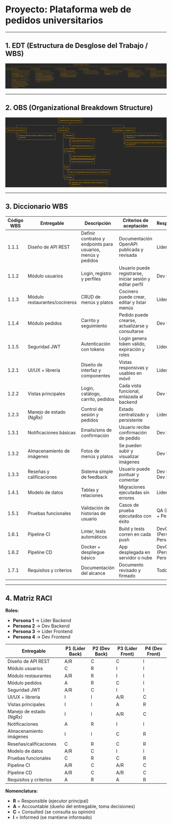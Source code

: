 # Proyecto: Plataforma web de pedidos universitarios

---

## 1. EDT (Estructura de Desglose del Trabajo / WBS)

![WBS](wbs.png)

---

## 2. OBS (Organizational Breakdown Structure)

![OBS](obs.png)

---

## 3. Diccionario WBS

| Código WBS | Entregable | Descripción | Criterios de aceptación | Responsable(s) |
|------------|------------|-------------|-------------------------|----------------|
| 1.1.1 | Diseño de API REST | Definir contratos y endpoints para usuarios, menús y pedidos | Documentación OpenAPI publicada y revisada | Líder Backend |
| 1.1.2 | Módulo usuarios | Login, registro y perfiles | Usuario puede registrarse, iniciar sesión y editar perfil | Dev Backend |
| 1.1.3 | Módulo restaurantes/cocineros | CRUD de menús y platos | Cocinero puede crear, editar y listar menús | Líder Backend |
| 1.1.4 | Módulo pedidos | Carrito y seguimiento | Pedido puede crearse, actualizarse y consultarse | Dev Backend |
| 1.1.5 | Seguridad JWT | Autenticación con tokens | Login genera token válido, expiración y roles | Líder Backend |
| 1.2.1 | UI/UX + librería | Diseño de interfaz y componentes | Vistas responsivas y usables en móvil | Líder Frontend |
| 1.2.2 | Vistas principales | Login, catálogo, carrito, pedidos | Cada vista funcional, enlazada al backend | Dev Frontend |
| 1.2.3 | Manejo de estado (NgRx) | Control de sesión y pedidos | Estado centralizado y persistente | Líder Frontend |
| 1.3.1 | Notificaciones básicas | Emails/sms de confirmación | Usuario recibe confirmación de pedido | Dev Backend |
| 1.3.2 | Almacenamiento de imágenes | Fotos de menús y platos | Se pueden subir y visualizar imágenes | Dev Frontend |
| 1.3.3 | Reseñas y calificaciones | Sistema simple de feedback | Usuario puede puntuar y comentar | Dev Backend + Dev Frontend |
| 1.4.1 | Modelo de datos | Tablas y relaciones | Migraciones ejecutadas sin errores | Líder Backend |
| 1.5.1 | Pruebas funcionales | Validación de historias de usuario | Casos de prueba ejecutados con éxito | QA (Persona 2 + Persona 4) |
| 1.6.1 | Pipeline CI | Linter, tests automáticos | Build y tests corren en cada push | DevOps (Persona 1 + Persona 3) |
| 1.6.2 | Pipeline CD | Docker + despliegue básico | App desplegada en servidor o nube | DevOps (Persona 1 + Persona 3) |
| 1.7.1 | Requisitos y criterios | Documentación del alcance | Documento revisado y firmado | Todo el equipo |

---

## 4. Matriz RACI

**Roles:**
- **Persona 1** → Líder Backend  
- **Persona 2** → Dev Backend  
- **Persona 3** → Líder Frontend  
- **Persona 4** → Dev Frontend  

| Entregable | P1 (Líder Back) | P2 (Dev Back) | P3 (Líder Front) | P4 (Dev Front) |
|------------|-----------------|---------------|------------------|----------------|
| Diseño de API REST | A/R | C | C | I |
| Módulo usuarios | C | R | I | I |
| Módulo restaurantes | A/R | R | I | I |
| Módulo pedidos | A | R | C | I |
| Seguridad JWT | A/R | C | I | I |
| UI/UX + librería | I | I | A/R | C |
| Vistas principales | I | I | A | R |
| Manejo de estado (NgRx) | I | I | A/R | C |
| Notificaciones | A | R | I | I |
| Almacenamiento imágenes | I | I | C | R |
| Reseñas/calificaciones | C | R | C | R |
| Modelo de datos | A/R | C | I | I |
| Pruebas funcionales | C | R | C | R |
| Pipeline CI | A/R | C | A/R | C |
| Pipeline CD | A/R | C | A/R | C |
| Requisitos y criterios | A | R | A | R |

**Nomenclatura:**  
- **R** = Responsible (ejecutor principal)  
- **A** = Accountable (dueño del entregable, toma decisiones)  
- **C** = Consulted (se consulta su opinión)  
- **I** = Informed (se mantiene informado)  
